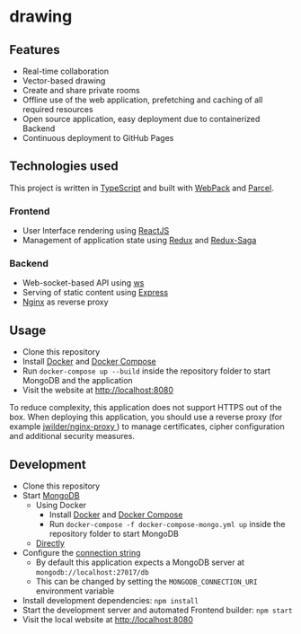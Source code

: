 # drawing

## Features

-   Real-time collaboration
-   Vector-based drawing
-   Create and share private rooms
-   Offline use of the web application, prefetching and caching of all required resources
-   Open source application, easy deployment due to containerized Backend
-   Continuous deployment to GitHub Pages

## Technologies used

This project is written in [TypeScript](https://www.typescriptlang.org/) and built with [WebPack](https://webpack.js.org/) and [Parcel](https://parceljs.org/).

### Frontend

-   User Interface rendering using [ReactJS](https://reactjs.org/)
-   Management of application state using [Redux](https://redux.js.org/) and [Redux-Saga](https://redux-saga.js.org/)

### Backend

-   Web-socket-based API using [ws](https://www.npmjs.com/package/ws)
-   Serving of static content using [Express](https://expressjs.com/)
-   [Nginx](https://nginx.org/en/) as reverse proxy

## Usage

-   Clone this repository
-   Install [Docker](https://www.docker.com/) and [Docker Compose](https://docs.docker.com/compose/)
-   Run `docker-compose up --build` inside the repository folder to start MongoDB and the application
-   Visit the website at [http://localhost:8080](http://localhost:8080)

To reduce complexity, this application does not support HTTPS out of the box. When deploying this application, you should use a reverse proxy (for example [jwilder/nginx-proxy
](https://github.com/jwilder/nginx-proxy)) to manage certificates, cipher configuration and additional security measures.

## Development

-   Clone this repository
-   Start [MongoDB](https://www.mongodb.com/)
    -   Using Docker
        -   Install [Docker](https://www.docker.com/) and [Docker Compose](https://docs.docker.com/compose/)
        -   Run `docker-compose -f docker-compose-mongo.yml up` inside the repository folder to start MongoDB
    -   [Directly](https://www.mongodb.com/download-center/community)
-   Configure the [connection string](https://docs.mongodb.com/manual/reference/connection-string/)
    -   By default this application expects a MongoDB server at `mongodb://localhost:27017/db`
    -   This can be changed by setting the `MONGODB_CONNECTION_URI` environment variable
-   Install development dependencies: `npm install`
-   Start the development server and automated Frontend builder: `npm start`
-   Visit the local website at [http://localhost:8080](http://localhost:8080)
